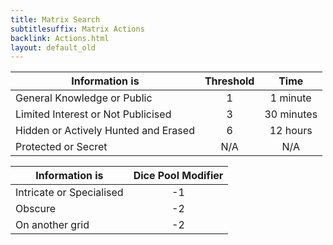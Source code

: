 ```yaml
---
title: Matrix Search
subtitlesuffix: Matrix Actions
backlink: Actions.html
layout: default_old
---
```


| Information is                       | Threshold |    Time    |
| ------------------------------------ |:---------:|:----------:|
| General Knowledge or Public          |     1     |  1 minute  |
| Limited Interest or Not Publicised   |     3     | 30 minutes |
| Hidden or Actively Hunted and Erased |     6     |  12 hours  |
| Protected or Secret                  |    N/A    |    N/A     |

| Information is           | Dice Pool Modifier |
| ------------------------ |:------------------:|
| Intricate or Specialised |         -1         |
| Obscure                  |         -2         |
| On another grid          |         -2         |
